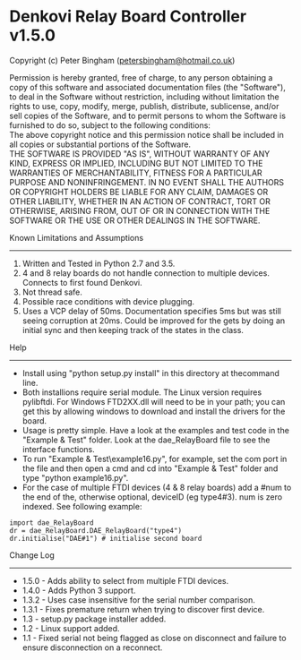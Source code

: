 Denkovi Relay Board Controller v1.5.0
===================================

Copyright (c) Peter Bingham  (petersbingham@hotmail.co.uk)  

Permission is hereby granted, free of charge, to any person obtaining a copy of this software and associated documentation files (the "Software"), to deal in the Software without restriction, including without limitation the rights to use, copy, modify, merge, publish, distribute, sublicense, and/or sell copies of the Software, and to permit persons to whom the Software is furnished to do so, subject to the following conditions:  
The above copyright notice and this permission notice shall be included in all copies or substantial portions of the Software.  
THE SOFTWARE IS PROVIDED "AS IS", WITHOUT WARRANTY OF ANY KIND, EXPRESS OR IMPLIED, INCLUDING BUT NOT LIMITED TO THE WARRANTIES OF MERCHANTABILITY, FITNESS FOR A PARTICULAR PURPOSE AND NONINFRINGEMENT. IN NO EVENT SHALL THE AUTHORS OR COPYRIGHT HOLDERS BE LIABLE FOR ANY CLAIM, DAMAGES OR OTHER LIABILITY, WHETHER IN AN ACTION OF CONTRACT, TORT OR OTHERWISE, ARISING FROM, OUT OF OR IN CONNECTION WITH THE SOFTWARE OR THE USE OR OTHER DEALINGS IN THE SOFTWARE.

Known Limitations and Assumptions
_________________________________
1. Written and Tested in Python 2.7 and 3.5.
2. 4 and 8 relay boards do not handle connection to multiple devices. Connects to first found Denkovi.
3. Not thread safe. 
4. Possible race conditions with device plugging.
5. Uses a VCP delay of 50ms. Documentation specifies 5ms but was still seeing corruption at 20ms. Could be improved for the gets by doing an initial sync and then keeping track of the states in the class.


Help
____
 * Install using "python setup.py install" in this directory at thecommand line.
 * Both installions require serial module. The Linux version requires pylibftdi. For Windows FTD2XX.dll will need to be in your path; you can get this by allowing windows to download and install the drivers for the board.
 * Usage is pretty simple. Have a look at the examples and test code in the "Example & Test" folder. Look at the dae_RelayBoard file to see the interface functions.
 * To run "Example & Test\example16.py", for example, set the com port in the file and then open a cmd and cd into "Example & Test" folder and type "python example16.py".
 * For the case of multiple FTDI devices (4 & 8 relay boards) add a #num to the end of the, otherwise optional, deviceID (eg type4#3). num is zero indexed. See following example:
 
```python3
import dae_RelayBoard
dr = dae_RelayBoard.DAE_RelayBoard("type4")
dr.initialise("DAE#1") # initialise second board
```


Change Log
__________
 * 1.5.0 - Adds ability to select from multiple FTDI devices.
 * 1.4.0 - Adds Python 3 support.
 * 1.3.2 - Uses case insensitive for the serial number comparison.
 * 1.3.1 - Fixes premature return when trying to discover first device.
 * 1.3 - setup.py package installer added.
 * 1.2 - Linux support added.
 * 1.1 - Fixed serial not being flagged as close on disconnect and failure to ensure disconnection on a reconnect.
